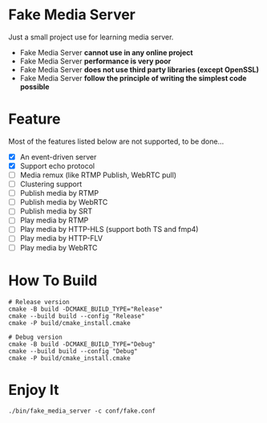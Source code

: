 # Fake Media Server

Just a small project use for learning media server.

- Fake Media Server **cannot use in any online project**
- Fake Media Server **performance is very poor**
- Fake Media Server **does not use third party libraries (except OpenSSL)**
- Fake Media Server **follow the principle of writing the simplest code possible**

# Feature

Most of the features listed below are not supported, to be done...

- [x] An event-driven server
- [x] Support echo protocol
- [ ] Media remux (like RTMP Publish, WebRTC pull)
- [ ] Clustering support
- [ ] Publish media by RTMP
- [ ] Publish media by WebRTC
- [ ] Publish media by SRT
- [ ] Play media by RTMP
- [ ] Play media by HTTP-HLS (support both TS and fmp4)
- [ ] Play media by HTTP-FLV
- [ ] Play media by WebRTC 

# How To Build

```shell
# Release version
cmake -B build -DCMAKE_BUILD_TYPE="Release"
cmake --build build --config "Release"
cmake -P build/cmake_install.cmake

# Debug version
cmake -B build -DCMAKE_BUILD_TYPE="Debug"
cmake --build build --config "Debug"
cmake -P build/cmake_install.cmake
```

# Enjoy It

```shell
./bin/fake_media_server -c conf/fake.conf
```

